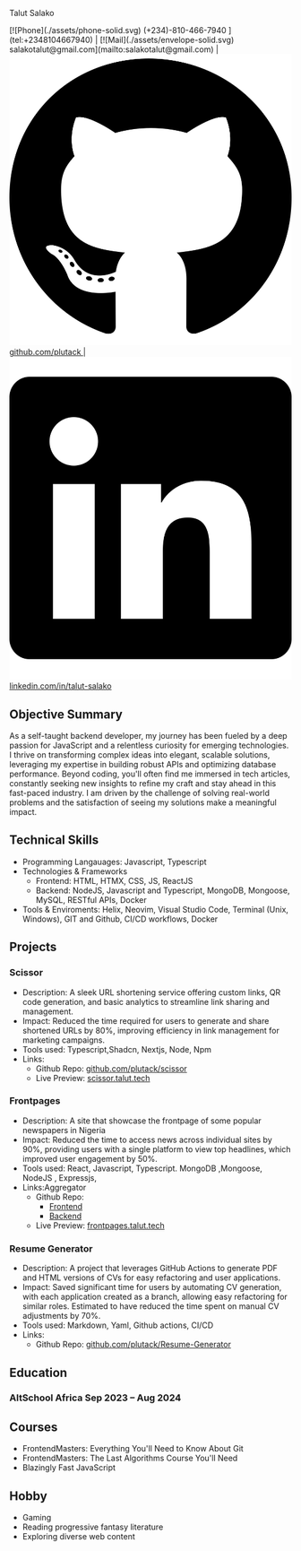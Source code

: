 <link rel="stylesheet"  href="./style.css">

<span class="name">Talut Salako</span>

<span class="basic-information">
[![Phone](./assets/phone-solid.svg) (+234)-810-466-7940 ](tel:+2348104667940) | 
[![Mail](./assets/envelope-solid.svg) salakotalut@gmail.com](mailto:salakotalut@gmail.com) | 
<a href="https://github.com/plutack" target="_blank">
  <img src="./assets/github.svg" alt="GitHub" /> github.com/plutack
</a> | 
<a href="https://www.linkedin.com/in/talut-salako/" target="_blank">
  <img src="./assets/linkedin.svg" alt="LinkedIn" /> linkedin.com/in/talut-salako
</a>
</span>


## Objective Summary
As a self-taught backend developer, my journey has been fueled by a deep passion for JavaScript and a relentless curiosity for emerging technologies. I thrive on transforming complex ideas into elegant, scalable solutions, leveraging my expertise in building robust APIs and optimizing database performance. Beyond coding, you'll often find me immersed in tech articles, constantly seeking new insights to refine my craft and stay ahead in this fast-paced industry. I am driven by the challenge of solving real-world problems and the satisfaction of seeing my solutions make a meaningful impact.

## Technical Skills
- Programming Langauages: Javascript, Typescript
- Technologies & Frameworks
  - Frontend: HTML, HTMX, CSS, JS, ReactJS
  - Backend: NodeJS, Javascript and Typescript, MongoDB, Mongoose, MySQL, RESTful APIs, Docker
- Tools & Enviroments: Helix, Neovim, Visual Studio Code, Terminal (Unix, Windows), GIT and Github, CI/CD workflows, Docker

## Projects

### Scissor  
- Description: A sleek URL shortening service offering custom links, QR code generation, and basic analytics to streamline link sharing and management.
- Impact: Reduced the time required for users to generate and share shortened URLs by 80%, improving efficiency in link management for marketing campaigns.
- Tools used: Typescript,Shadcn,  Nextjs, Node, Npm
- Links:
    - Github Repo: [github.com/plutack/scissor](https://github.com/plutack/scissor)
    - Live Preview: [scissor.talut.tech](https://scissor.talut.tech)

### Frontpages  
- Description: A site that showcase the frontpage of some popular newspapers in Nigeria
- Impact: Reduced the time to access news across individual sites by 90%, providing users with a single platform to view top headlines, which improved user engagement by 50%.
- Tools used: React, Javascript, Typescript. MongoDB ,Mongoose, NodeJS , Expressjs, 
- Links:Aggregator
    - Github Repo: 
      - [Frontend ](https://github.com/plutack/frontpages-frontend)
      - [Backend](https://github.com/plutack/frontpages-backend)
    - Live Preview: [frontpages.talut.tech](https://frontpages.talut.tech)

### Resume Generator  
- Description: A project that leverages GitHub Actions to generate PDF and HTML versions of CVs for easy refactoring and user applications.
- Impact: Saved significant time for users by automating CV generation, with each application created as a branch, allowing easy refactoring for similar roles. Estimated to have reduced the time spent on manual CV adjustments by 70%.
- Tools used: Markdown, Yaml, Github actions, CI/CD
- Links:
    - Github Repo: [github.com/plutack/Resume-Generator](https://github.com/plutack/Resume-Generator)

## Education

### AltSchool Africa  <span class="time">Sep 2023 – Aug 2024</span>


## Courses
- FrontendMasters: Everything You'll Need to Know About Git 
- FrontendMasters: The Last Algorithms Course You'll Need
- Blazingly Fast JavaScript


## Hobby
- Gaming
- Reading progressive fantasy literature
- Exploring diverse web content

